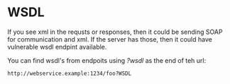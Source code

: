 # WSDL
If you see xml in the requsts or responses, then it could be sending SOAP for communication and xml.
If the server has those, then it could have vulnerable wsdl endpint available.

You can find wsdl's from endpoits using *?wsdl* as the end of teh url:
```
http://webservice.example:1234/foo?WSDL
```
